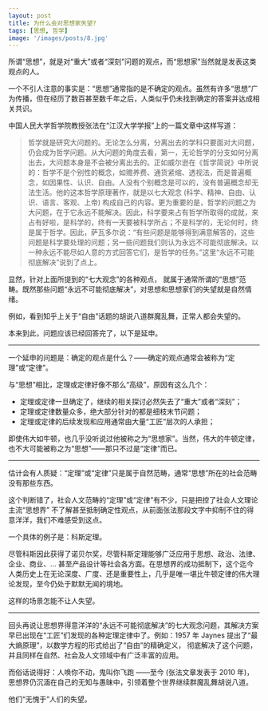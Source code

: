 ```yaml
---
layout: post
title: 为什么会对思想家失望?
tags: [思想, 哲学]
image: '/images/posts/8.jpg'
---
```


所谓“思想”，就是对“重大”或者“深刻”问题的观点，而“思想家”当然就是发表这类观点的人。

一个不引人注意的事实是：“思想”通常指的是不确定的观点。虽然有许多“思想”广为传播，但在经历了数百甚至数千年之后，人类似乎仍未找到确定的答案并达成相关共识。

中国人民大学哲学院教授张法在“江汉大学学报”上的一篇文章中这样写道：

> 哲学就是研究大问题的。无论怎么分离，分离出去的学科只要面对大问题，仍会成为哲学问题。从大问题的角度去看，第一，无论哲学的分支如何分离出去，大问题本身是不会被分离出去的。正如威尔逊在《哲学简说》中所说的：哲学不是个别性的概念，如赡养费、通货紧缩、透视法，而是普遍概念，如因果性、认识、自由。人没有个别概念是可以的，没有普遍概念却无法生活。他的这本哲学原理著作，就是以七大观念 (科学、精神、自由、认识、语言、客观、上帝) 构成自己的内容。更为重要的是，哲学的问题之为大问题，在于它永远不能解决。因此，科学要来占有哲学所取得的成就，来占有好啦，是科学的，终有一天要被科学所占；不是科学的，无论何时，终是属于哲学。因此，萨瓦多尔说：“有些问题是能够得到满意解答的，这些问题是科学要处理的问题；另一些问题我们则认为永远不可能彻底解决。以一种永远不能尽如人意的方式回答它们，是哲学的任务。”这里“永远不可能彻底解决”说到了点上。

显然，针对上面所提到的“七大观念”的各种观点， 就属于通常所谓的“思想”范畴。既然那些问题“永远不可能彻底解决”，对思想和思想家们的失望就是自然情绪。

例如，看到知乎上关于“自由”话题的胡说八道群魔乱舞，正常人都会失望的。

本来到此，问题应该已经回答完了，以下是延申。

****

一个延申的问题是：确定的观点是什么？——确定的观点通常会被称为“定理”或“定律”。

与“思想”相比，定理或定律好像不那么“高级”，原因有这么几个：

* 定理或定律一旦确定了，继续的相关探讨必然失去了“重大”或者“深刻”；
* 定理或定律数量众多，绝大部分针对的都是细枝末节问题；
* 定理或定律的后续发现和应用通常由大量“工匠”层次的人承担；

即使伟大如牛顿，也几乎没听说过他被称之为“思想家”。当然，伟大的牛顿定律，也不大可能被称之为“思想”——那只不过是“定律”而已。

****

估计会有人质疑：“定理”或“定律”只是属于自然范畴，通常“思想”所在的社会范畴没有那些东西。

这个判断错了，社会人文范畴的“定理”或“定律”有不少，只是把控了社会人文理论主流“思想界” 不了解甚至抵制确定性观点，从前面张法那段文字中抑制不住的得意洋洋，我们不难感受到这点。

一个具体的例子是：科斯定理。

尽管科斯因此获得了诺贝尔奖，尽管科斯定理能够广泛应用于思想、政治、法律、企业、商业、... 甚至产品设计等社会各方面。在思想界的成功抵制下，这个迄今人类历史上在无论深度、广度、还是重要性上，几乎是唯一堪比牛顿定律的伟大理论发现，至今仍处于默默无闻的境地。

这样的场景怎能不让人失望。

****

回头再说让思想界得意洋洋的“永远不可能彻底解决”的七大观念问题，其解决方案早已出现在“工匠”们发现的各种定理定律中了。例如：1957 年 Jaynes 提出了“最大熵原理”，以数学方程的形式给出了“自由”的精确定义， 彻底解决了这个问题，并且同样在自然、社会及人文领域中有广泛丰富的应用。

而俗话说得好：人唤你不动，鬼叫你飞跑 ——至今 (张法文章发表于 2010 年)，思想界仍沉湎在自己的无知与愚昧中，引领着整个世界继续群魔乱舞胡说八道。

他们“无愧于”人们的失望。